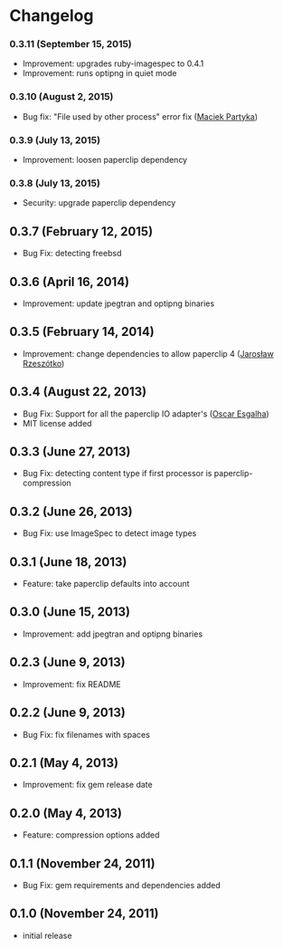 # Changelog

### 0.3.11 (September 15, 2015)

  * Improvement: upgrades ruby-imagespec to 0.4.1
  * Improvement: runs optipng in quiet mode

### 0.3.10 (August 2, 2015)

  * Bug fix: "File used by other process" error fix ([Maciek Partyka](https://github.com/Maciekp))

### 0.3.9 (July 13, 2015)

  * Improvement: loosen paperclip dependency

### 0.3.8 (July 13, 2015)

  * Security: upgrade paperclip dependency

## 0.3.7 (February 12, 2015)

  * Bug Fix: detecting freebsd

## 0.3.6 (April 16, 2014)

  * Improvement: update jpegtran and optipng binaries

## 0.3.5 (February 14, 2014)

  * Improvement: change dependencies to allow paperclip 4 ([Jarosław Rzeszótko](https://github.com/jaroslawr))

## 0.3.4 (August 22, 2013)

  * Bug Fix: Support for all the paperclip IO adapter's ([Oscar Esgalha](https://github.com/oesgalha))
  * MIT license added

## 0.3.3 (June 27, 2013)

  * Bug Fix: detecting content type if first processor is paperclip-compression

## 0.3.2 (June 26, 2013)

  * Bug Fix: use ImageSpec to detect image types

## 0.3.1 (June 18, 2013)

  * Feature: take paperclip defaults into account

## 0.3.0 (June 15, 2013)

  * Improvement: add jpegtran and optipng binaries

## 0.2.3 (June 9, 2013)

  * Improvement: fix README

## 0.2.2 (June 9, 2013)

  * Bug Fix: fix filenames with spaces

## 0.2.1 (May 4, 2013)

  * Improvement: fix gem release date

## 0.2.0 (May 4, 2013)

  * Feature: compression options added

## 0.1.1 (November 24, 2011)

  * Bug Fix: gem requirements and dependencies added

## 0.1.0 (November 24, 2011)

  * initial release
